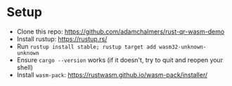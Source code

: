# Setup

 - Clone this repo: https://github.com/adamchalmers/rust-qr-wasm-demo
 - Install rustup: https://rustup.rs/
 - Run `rustup install stable; rustup target add wasm32-unknown-unknown`
 - Ensure `cargo --version` works (if it doesn't, try to quit and reopen your shell)
 - Install `wasm-pack`: https://rustwasm.github.io/wasm-pack/installer/
